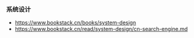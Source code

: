 ### 系统设计

+ https://www.bookstack.cn/books/system-design
+ https://www.bookstack.cn/read/system-design/cn-search-engine.md